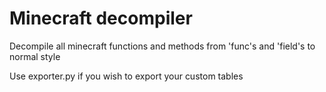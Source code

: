 # Minecraft decompiler

Decompile all minecraft functions and methods from 'func's and 'field's to normal style

Use exporter.py if you wish to export your custom tables
